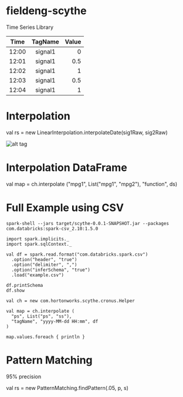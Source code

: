 # fieldeng-scythe
Time Series Library


| Time      | TagName     | Value |
| ----------|:-----------:| -----:|
| 12:00     | signal1 	  | 0     |
| 12:01     | signal1     | 0.5   |
| 12:02 	| signal1     | 1     |
| 12:03		| signal1	  | 0.5   |
| 12:04		| signal1	  | 1     |	


# Interpolation

val rs = new LinearInterpolation.interpolateDate(sig1Raw, sig2Raw)


![alt tag](https://github.com/hortonworks/fieldeng-scythe/blob/master/linear-tables.png)


# Interpolation DataFrame

val map = ch.interpolate ("mpg1", List("mpg1", "mpg2"), "function", ds)

# Full Example using CSV
```
spark-shell --jars target/scythe-0.0.1-SNAPSHOT.jar --packages com.databricks:spark-csv_2.10:1.5.0 
```

```
import spark.implicits._
import spark.sqlContext._

val df = spark.read.format("com.databricks.spark.csv")
  .option("header", "true")
  .option("delimiter", ",")
  .option("inferSchema", "true")
  .load("example.csv")

df.printSchema
df.show

val ch = new com.hortonworks.scythe.cronus.Helper
  
val map = ch.interpolate (
  "ps", List("ps", "ss"), 
  "tagName", "yyyy-MM-dd HH:mm", df
)
    
map.values.foreach { println }
```

# Pattern Matching
95% precision

val rs = new PatternMatching.findPattern(.05, p, s)
